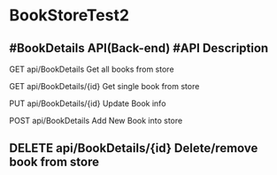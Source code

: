 # BookStoreTest2

#BookDetails API(Back-end)
#API	                              Description
-----------------------------------------------------------------------------------
GET api/BookDetails	                Get all books from store

GET api/BookDetails/{id}	          Get single book from store 

PUT api/BookDetails/{id}	          Update Book info

POST api/BookDetails	              Add New Book into store

DELETE api/BookDetails/{id}	        Delete/remove book from store
-----------------------------------------------------------------------------------
